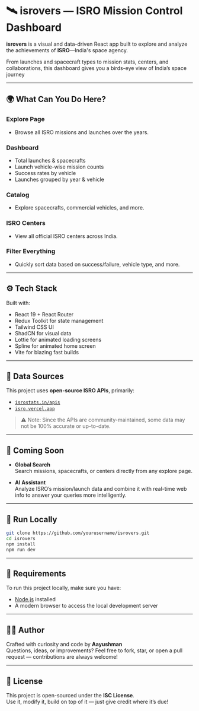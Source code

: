 # 🛰️ isrovers — ISRO Mission Control Dashboard

**isrovers** is a visual and data-driven React app built to explore and analyze the achievements of **ISRO**—India's space agency.

From launches and spacecraft types to mission stats, centers, and collaborations, this dashboard gives you a birds-eye view of India’s space journey 

---

## 🌍 What Can You Do Here?

### Explore Page  
  - Browse all ISRO missions and launches over the years.

### Dashboard 
  - Total launches & spacecrafts  
  - Launch vehicle-wise mission counts  
  - Success rates by vehicle  
  - Launches grouped by year & vehicle

### Catalog
  - Explore spacecrafts, commercial vehicles, and more.

### ISRO Centers
  - View all official ISRO centers across India.

### Filter Everything
  - Quickly sort data based on success/failure, vehicle type, and more.

---

## ⚙️ Tech Stack

Built with:

- React 19 + React Router
- Redux Toolkit for state management
- Tailwind CSS UI
- ShadCN for visual data
- Lottie for animated loading screens
- Spline for animated home screen
- Vite for blazing fast builds

---

## 🧠 Data Sources

This project uses **open-source ISRO APIs**, primarily:

-  [`isrostats.in/apis`](https://isrostats.in/apis)
-  [`isro.vercel.app`](https://isro.vercel.app/)

> ⚠️ Note: Since the APIs are community-maintained, some data may not be 100% accurate or up-to-date.

---

## 🔮 Coming Soon

-  **Global Search**  
  Search missions, spacecrafts, or centers directly from any explore page.

-  **AI Assistant**  
  Analyze ISRO’s mission/launch data and combine it with real-time web info to answer your queries more intelligently.

---

## 🧪 Run Locally

```bash
git clone https://github.com/yourusername/isrovers.git
cd isrovers
npm install
npm run dev
```

---

## 🧰 Requirements

To run this project locally, make sure you have:

-  [Node.js](https://nodejs.org/) installed
-  A modern browser to access the local development server

---

## 👨‍💻 Author

Crafted with curiosity and code by **Aayushman**  
Questions, ideas, or improvements? Feel free to fork, star, or open a pull request — contributions are always welcome!

---

## 📄 License

This project is open-sourced under the **ISC License**.  
Use it, modify it, build on top of it — just give credit where it’s due!
